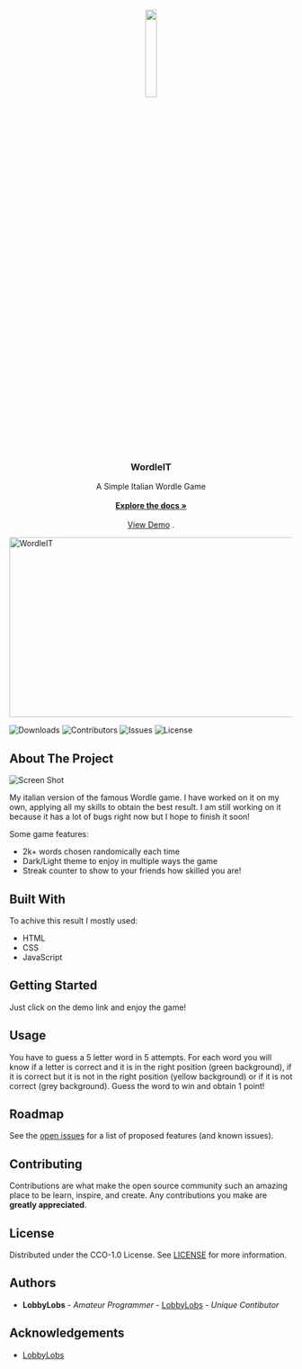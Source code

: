 <br/>
<p align="center">
  <a href="https://github.com/LobbyLobs/WordleIT">
   <image src="https://github.com/LobbyLobs/WordleIT/assets/54267726/f7aeee7c-b21e-4dd3-8148-81c1210f0701" style="width:20%;height:20%">
  </a>

  <h3 align="center">WordleIT</h3>

  <p align="center">
    A Simple Italian Wordle Game
    <br/>
    <br/>
    <a href="https://github.com/LobbyLobs/WordleIT"><strong>Explore the docs »</strong></a>
    <br/>
    <br/>
    <a href="wordleit.rf.gd">View Demo</a>
    .
  </p>
</p>

<img src="https://socialify.git.ci/LobbyLobs/WordleIT/image?description=1&descriptionEditable=A%20Simple%20Italian%20Version%20of%20Wordle%20&font=Source%20Code%20Pro&issues=1&language=1&name=1&owner=1&theme=Dark" alt="WordleIT" width="640" height="320"/>
  
![Downloads](https://img.shields.io/github/downloads/LobbyLobs/WordleIT/total) ![Contributors](https://img.shields.io/github/contributors/LobbyLobs/WordleIT?color=dark-green) ![Issues](https://img.shields.io/github/issues/LobbyLobs/WordleIT) ![License](https://img.shields.io/github/license/LobbyLobs/WordleIT) 

## About The Project

![Screen Shot](https://i.ibb.co/SvFnyFG/immagine-2023-05-27-232030750.png)

My italian version of the famous Wordle game. I have worked on it on my own, applying all my skills to obtain the best result. I am still working on it because it has a lot of bugs right now but I hope to finish it soon!

Some game features:

* 2k+ words chosen randomically each time
* Dark/Light theme to enjoy in multiple ways the game
* Streak counter to show to your friends how skilled you are!

## Built With

To achive this result I mostly used:

* HTML
* CSS
* JavaScript

## Getting Started

Just click on the demo link and enjoy the game!

## Usage

You have to guess a 5 letter word in 5 attempts. For each word you will know if a letter is correct and it is in the right position (green background), if it is correct but it is not in the right position (yellow background) or if it is not correct (grey background). Guess the word to win and obtain 1 point!

## Roadmap

See the [open issues](https://github.com/LobbyLobs/WordleIT/issues) for a list of proposed features (and known issues).

## Contributing

Contributions are what make the open source community such an amazing place to be learn, inspire, and create. Any contributions you make are **greatly appreciated**.

## License

Distributed under the CCO-1.0 License. See [LICENSE](https://github.com/LobbyLobs/WordleIT/blob/main/LICENSE.md) for more information.

## Authors

* **LobbyLobs** - *Amateur Programmer* - [LobbyLobs](https://github.com/LobbyLobs/) - *Unique Contibutor*

## Acknowledgements

* [LobbyLobs](https://github.com/LobbyLobs/)
